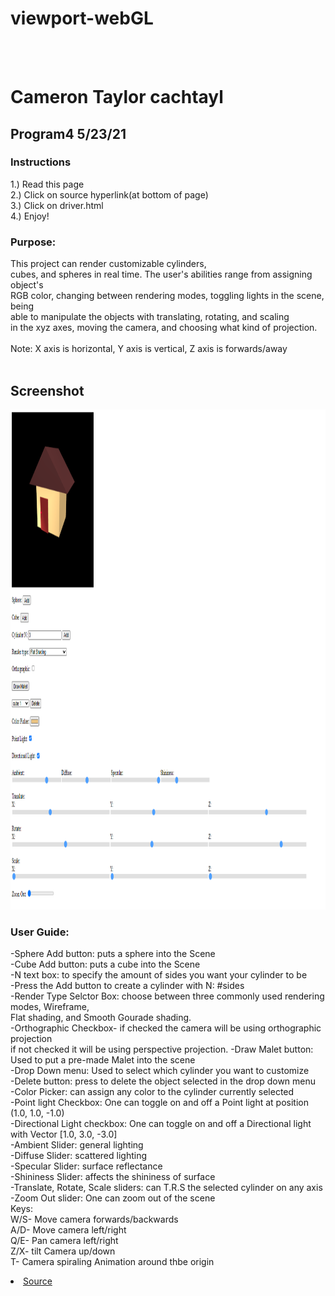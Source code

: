 # viewport-webGL 

<head>
    <meta charset="utf-8">
    <title>Features</title>
    <!-- Load external libs -->
    <script src="lib/cuon-matrix-cse160.js"></script>
    <script src="lib/cuon-utils.js"></script>
    <script src="lib/webgl-debug.js"></script>
    <script src="lib/webgl-utils.js"></script>
    <!-- Load main -->
    <script src="asg4.js"></script>
    <script src="driver.html"></script>
    <script src="models/model.js"></script>
    <script src="models/cube.js"></script>
    <script src="models/cylinder.js"></script>
    <script src="models/sphere.js"></script>
    <script src="camera.js"></script>
</head>

<body onload="main()">
    <br>
    <br>
    <h1>Cameron Taylor  cachtayl</hl>
    <h2> Program4 5/23/21 </h2>
    <h3> Instructions </h3>
    1.) Read this page<br>
    2.) Click on source hyperlink(at bottom of page)<br>
    3.) Click on driver.html<br>
    4.) Enjoy!<br>
    <p>
    <h3>Purpose:</h3> This project can render customizable cylinders,<br>
    cubes, and spheres in real time. The user's abilities range from assigning object's <br>
    RGB color, changing between rendering modes, toggling lights in the scene, being <br>
    able to manipulate the objects with translating, rotating, and scaling<br>
    in the xyz axes, moving the camera, and choosing what kind of projection.
    <br><br>
    Note: X axis is horizontal, Y axis is vertical, Z axis is forwards/away<br><br>
    <h2>Screenshot</h2>
    <img src="Proj4.PNG" alt="Scene" width="1000" height="800"><br>
    <h3> User Guide:</h3>
    -Sphere Add button: puts a sphere into the Scene<br>
    -Cube Add button: puts a cube into the Scene<br>
    -N text box: to specify the amount of sides you want your cylinder to be<br>
    -Press the Add button to create a cylinder with N: #sides<br>
    -Render Type Selctor Box: choose between three commonly used rendering modes, Wireframe,<br>
    Flat shading, and Smooth Gourade shading.<br>
    -Orthographic Checkbox- if checked the camera will be using orthographic projection <br>
    if not checked it will be using perspective projection.
    -Draw Malet button: Used to put a pre-made Malet into the scene<br>
    -Drop Down menu: Used to select which cylinder you want to customize<br>
    -Delete button: press to delete the object selected in the drop down menu<br>
    -Color Picker: can assign any color to the cylinder currently selected<br>
    -Point light Checkbox: One can toggle on and off a Point light at position (1.0, 1.0, -1.0)<br>
    -Directional Light checkbox: One can toggle on and off a Directional light <br>
    with Vector [1.0, 3.0, -3.0]<br>
    -Ambient Slider: general lighting<br>
    -Diffuse Slider: scattered lighting<br>
    -Specular Slider: surface reflectance<br>
    -Shininess Slider: affects the shininess of surface<br>
    -Translate, Rotate, Scale sliders: can T.R.S the selected cylinder on any axis<br>
    -Zoom Out slider: One can zoom out of the scene<br>
    Keys:<br>
    W/S- Move camera forwards/backwards<br>
    A/D- Move camera left/right<br>
    Q/E- Pan camera left/right<br>
    Z/X- tilt Camera up/down<br>
    T- Camera spiraling Animation around thbe origin
    <p>
    <li>
            <a href="../prog4">Source</a>
    </li>
</body>

